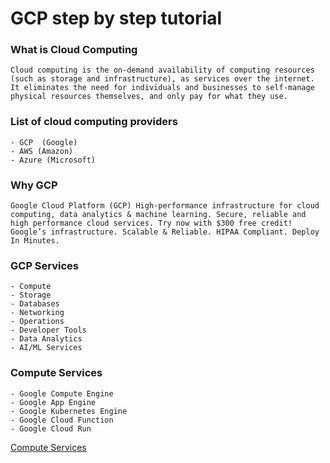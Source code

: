 # GCP step by step tutorial

### What is Cloud Computing
    Cloud computing is the on-demand availability of computing resources (such as storage and infrastructure), as services over the internet. It eliminates the need for individuals and businesses to self-manage physical resources themselves, and only pay for what they use.


### List of cloud computing providers
    - GCP  (Google)
    - AWS (Amazon)
    - Azure (Microsoft)

### Why GCP
    Google Cloud Platform (GCP) High-performance infrastructure for cloud computing, data analytics & machine learning. Secure, reliable and high performance cloud services. Try now with $300 free credit! Google’s infrastructure. Scalable & Reliable. HIPAA Compliant. Deploy In Minutes.

### GCP Services 
    - Compute
    - Storage
    - Databases
    - Networking
    - Operations
    - Developer Tools
    - Data Analytics
    - AI/ML Services    

### Compute Services
    - Google Compute Engine
    - Google App Engine 
    - Google Kubernetes Engine
    - Google Cloud Function
    - Google Cloud Run
        
[Compute Services](computeServices/README.md)




